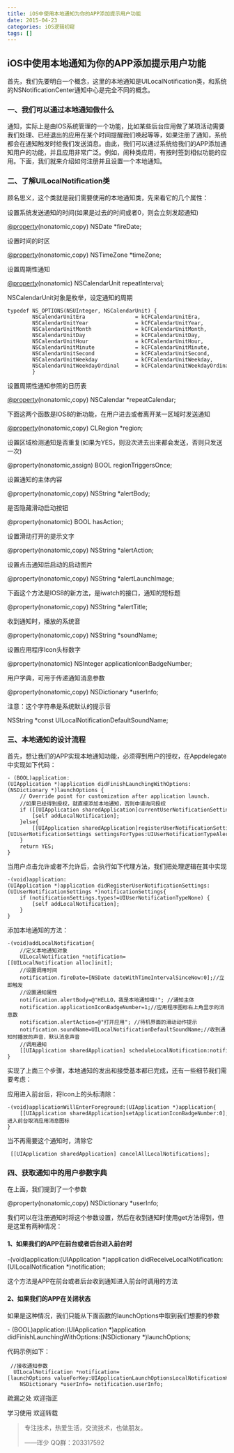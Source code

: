 ```yaml
---
title: iOS中使用本地通知为你的APP添加提示用户功能
date: 2015-04-23
categories: iOS逻辑初窥
tags: []
---
```

## iOS中使用本地通知为你的APP添加提示用户功能

首先，我们先要明白一个概念，这里的本地通知是UILocalNotification类，和系统的NSNotificationCenter通知中心是完全不同的概念。

### 一、我们可以通过本地通知做什么

通知，实际上是由IOS系统管理的一个功能，比如某些后台应用做了某项活动需要我们处理、已经退出的应用在某个时间提醒我们唤起等等，如果注册了通知，系统都会在通知触发时给我们发送消息。由此，我们可以通过系统给我们的APP添加通知用户的功能，并且应用非常广泛。例如，闹种类应用，有按时签到相似功能的应用。下面，我们就来介绍如何注册并且设置一个本地通知。

### 二、了解UILocalNotification类

顾名思义，这个类就是我们需要使用的本地通知类，先来看它的几个属性：

设置系统发送通知的时间(如果是过去的时间或者0，则会立刻发起通知)

[@property](http://my.oschina.net/property)(nonatomic,copy) NSDate *fireDate;

设置时间的时区

[@property](http://my.oschina.net/property)(nonatomic,copy) NSTimeZone *timeZone;

设置周期性通知

[@property](http://my.oschina.net/property)(nonatomic) NSCalendarUnit repeatInterval;

NSCalendarUnit对象是枚举，设定通知的周期

```
typedef NS_OPTIONS(NSUInteger, NSCalendarUnit) {
        NSCalendarUnitEra                = kCFCalendarUnitEra,
        NSCalendarUnitYear               = kCFCalendarUnitYear,
        NSCalendarUnitMonth              = kCFCalendarUnitMonth,
        NSCalendarUnitDay                = kCFCalendarUnitDay,
        NSCalendarUnitHour               = kCFCalendarUnitHour,
        NSCalendarUnitMinute             = kCFCalendarUnitMinute,
        NSCalendarUnitSecond             = kCFCalendarUnitSecond,
        NSCalendarUnitWeekday            = kCFCalendarUnitWeekday,
        NSCalendarUnitWeekdayOrdinal     = kCFCalendarUnitWeekdayOrdinal,
        }
```

设置周期性通知参照的日历表

[@property](http://my.oschina.net/property)(nonatomic,copy) NSCalendar *repeatCalendar;

下面这两个函数是IOS8的新功能，在用户进去或者离开某一区域时发送通知

[@property](http://my.oschina.net/property)(nonatomic,copy) CLRegion *region;

设置区域检测通知是否重复(如果为YES，则没次进去出来都会发送，否则只发送一次)

@property(nonatomic,assign) BOOL regionTriggersOnce;

设置通知的主体内容

@property(nonatomic,copy) NSString *alertBody;

是否隐藏滑动启动按钮

@property(nonatomic) BOOL hasAction;

设置滑动打开的提示文字

@property(nonatomic,copy) NSString *alertAction;

设置点击通知后启动的启动图片

@property(nonatomic,copy) NSString *alertLaunchImage; 

下面这个方法是IOS8的新方法，是iwatch的接口，通知的短标题

@property(nonatomic,copy) NSString *alertTitle;

收到通知时，播放的系统音

@property(nonatomic,copy) NSString *soundName;

设置应用程序Icon头标数字

@property(nonatomic) NSInteger applicationIconBadgeNumber; 

用户字典，可用于传递通知消息参数

@property(nonatomic,copy) NSDictionary *userInfo;

注意：这个字符串是系统默认的提示音

NSString *const UILocalNotificationDefaultSoundName;

### 三、本地通知的设计流程  
首先，想让我们的APP实现本地通知功能，必须得到用户的授权，在Appdelegate中实现如下代码：

```
- (BOOL)application:(UIApplication *)application didFinishLaunchingWithOptions:(NSDictionary *)launchOptions {
    // Override point for customization after application launch.
    //如果已经得到授权，就直接添加本地通知，否则申请询问授权
    if ([[UIApplication sharedApplication]currentUserNotificationSettings].types!=UIUserNotificationTypeNone) {
        [self addLocalNotification];
    }else{
        [[UIApplication sharedApplication]registerUserNotificationSettings:[UIUserNotificationSettings settingsForTypes:UIUserNotificationTypeAlert|UIUserNotificationTypeBadge|UIUserNotificationTypeSound  categories:nil]];
    }
    return YES;
}
```

当用户点击允许或者不允许后，会执行如下代理方法，我们把处理逻辑在其中实现

```
-(void)application:(UIApplication *)application didRegisterUserNotificationSettings:(UIUserNotificationSettings *)notificationSettings{
    if (notificationSettings.types!=UIUserNotificationTypeNone) {
        [self addLocalNotification];
    }
}
```

添加本地通知的方法：

```
-(void)addLocalNotification{
    //定义本地通知对象
    UILocalNotification *notification=[[UILocalNotification alloc]init];
    //设置调用时间
    notification.fireDate=[NSDate dateWithTimeIntervalSinceNow:0];//立即触发
    //设置通知属性
    notification.alertBody=@"HELLO，我是本地通知哦!"; //通知主体
    notification.applicationIconBadgeNumber=1;//应用程序图标右上角显示的消息数
    notification.alertAction=@"打开应用"; //待机界面的滑动动作提示 
    notification.soundName=UILocalNotificationDefaultSoundName;//收到通知时播放的声音，默认消息声音
    //调用通知
    [[UIApplication sharedApplication] scheduleLocalNotification:notification];
}
```

实现了上面三个步骤，本地通知的发出和接受基本都已完成，还有一些细节我们需要考虑：

应用进入前台后，将Icon上的头标清除：

```
-(void)applicationWillEnterForeground:(UIApplication *)application{
    [[UIApplication sharedApplication]setApplicationIconBadgeNumber:0];//进入前台取消应用消息图标
}
```

当不再需要这个通知时，清除它

```
 [[UIApplication sharedApplication] cancelAllLocalNotifications];
```

### 四、获取通知中的用户参数字典

在上面，我们提到了一个参数

@property(nonatomic,copy) NSDictionary *userInfo; 

我们可以在注册通知时将这个参数设置，然后在收到通知时使用get方法得到，但是这里有两种情况：

#### 1、如果我们的APP在前台或者后台进入前台时

-(void)application:(UIApplication *)application didReceiveLocalNotification:(UILocalNotification *)notification;

这个方法是APP在前台或者后台收到通知进入前台时调用的方法

#### 2、如果我们的APP在关闭状态

如果是这种情况，我们只能从下面函数的launchOptions中取到我们想要的参数

\- (BOOL)application:(UIApplication *)application didFinishLaunchingWithOptions:(NSDictionary *)launchOptions;

代码示例如下：

```
 //接收通知参数   
  UILocalNotification *notification=[launchOptions valueForKey:UIApplicationLaunchOptionsLocalNotificationKey];
    NSDictionary *userInfo= notification.userInfo;
```

疏漏之处 欢迎指正

学习使用 欢迎转载

> 专注技术，热爱生活，交流技术，也做朋友。
> 
> ——珲少 QQ群：203317592
